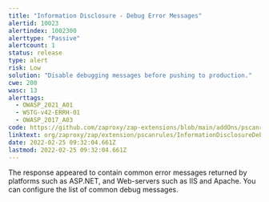```yaml
---
title: "Information Disclosure - Debug Error Messages"
alertid: 10023
alertindex: 1002300
alerttype: "Passive"
alertcount: 1
status: release
type: alert
risk: Low
solution: "Disable debugging messages before pushing to production."
cwe: 200
wasc: 13
alerttags: 
  - OWASP_2021_A01
  - WSTG-v42-ERRH-01
  - OWASP_2017_A03
code: https://github.com/zaproxy/zap-extensions/blob/main/addOns/pscanrules/src/main/java/org/zaproxy/zap/extension/pscanrules/InformationDisclosureDebugErrorsScanRule.java
linktext: org/zaproxy/zap/extension/pscanrules/InformationDisclosureDebugErrorsScanRule.java
date: 2022-02-25 09:32:04.661Z
lastmod: 2022-02-25 09:32:04.661Z
---
```

The response appeared to contain common error messages returned by platforms such as ASP.NET, and Web-servers such as IIS and Apache. You can configure the list of common debug messages.
